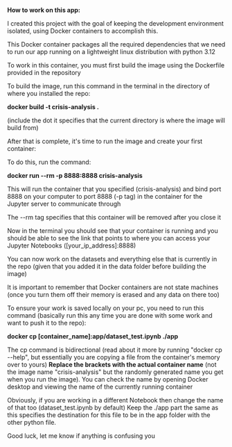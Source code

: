 **How to work on this app:**

I created this project with the goal of keeping the development environment isolated, using Docker containers to accomplish this.

This Docker container packages all the required dependencies that we need to run our app running on a lightweight linux distribution with python 3.12

To work in this container, you must first build the image using the Dockerfile provided in the repository

To build the image, run this command in the terminal in the directory of where you installed the repo:

**docker build -t crisis-analysis .**

(include the dot it specifies that the current directory is where the image will build from)

After that is complete, it's time to run the image and create your first container:

To do this, run the command:

**docker run --rm -p 8888:8888 crisis-analysis**

This will run the container that you specified (crisis-analysis) and bind port 8888 on your computer to port 8888 (-p tag) in the container for the Jupyter server to communicate through

The --rm tag specifies that this container will be removed after you close it

Now in the terminal you should see that your container is running and you should be able to see the link that points to where you can access your Jupyter Notebooks ([your_ip_address]:8888)

You can now work on the datasets and everything else that is currently in the repo (given that you added it in the data folder before building the image)

It is important to remember that Docker containers are not state machines (once you turn them off their memory is erased and any data on there too)

To ensure your work is saved locally on your pc, you need to run this command (basically run this any time you are done with some work and want to push it to the repo):

**docker cp [container_name]:app/dataset_test.ipynb ./app**

The cp command is bidirectional (read about it more by running "docker cp --help", but essentially you are copying a file from the container's memory over to yours)
**Replace the brackets with the actual container name** (not the image name "crisis-analysis" but the randomly generated name you get when you run the image). 
You can check the name by opening Docker desktop and viewing the name of the currently running container

Obviously, if you are working in a different Notebook then change the name of that too (dataset_test.ipynb by default)
Keep the ./app part the same as this specifies the destination for this file to be in the app folder with the other python file.

Good luck, let me know if anything is confusing you
